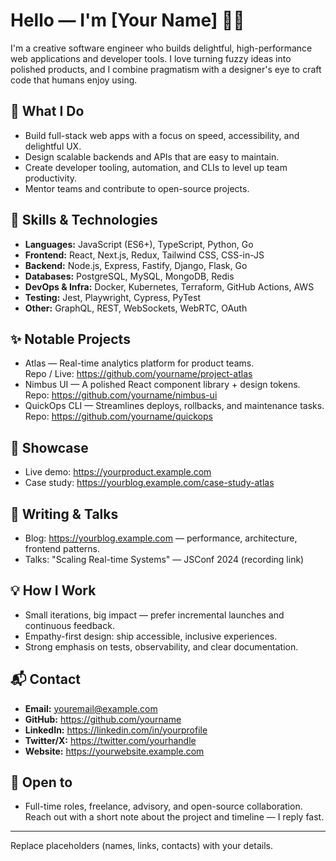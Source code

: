 
# Hello — I'm [Your Name] 👋✨

I'm a creative software engineer who builds delightful, high-performance web applications and developer tools. I love turning fuzzy ideas into polished products, and I combine pragmatism with a designer's eye to craft code that humans enjoy using.

## 🚀 What I Do
- Build full-stack web apps with a focus on speed, accessibility, and delightful UX.
- Design scalable backends and APIs that are easy to maintain.
- Create developer tooling, automation, and CLIs to level up team productivity.
- Mentor teams and contribute to open-source projects.

## 🧰 Skills & Technologies
- **Languages:** JavaScript (ES6+), TypeScript, Python, Go
- **Frontend:** React, Next.js, Redux, Tailwind CSS, CSS-in-JS
- **Backend:** Node.js, Express, Fastify, Django, Flask, Go
- **Databases:** PostgreSQL, MySQL, MongoDB, Redis
- **DevOps & Infra:** Docker, Kubernetes, Terraform, GitHub Actions, AWS
- **Testing:** Jest, Playwright, Cypress, PyTest
- **Other:** GraphQL, REST, WebSockets, WebRTC, OAuth

## ✨ Notable Projects
- Atlas — Real-time analytics platform for product teams.  
  Repo / Live: https://github.com/yourname/project-atlas
- Nimbus UI — A polished React component library + design tokens.  
  Repo: https://github.com/yourname/nimbus-ui
- QuickOps CLI — Streamlines deploys, rollbacks, and maintenance tasks.  
  Repo: https://github.com/yourname/quickops

## 📂 Showcase
- Live demo: https://yourproduct.example.com
- Case study: https://yourblog.example.com/case-study-atlas

## 📝 Writing & Talks
- Blog: https://yourblog.example.com — performance, architecture, frontend patterns.
- Talks: "Scaling Real-time Systems" — JSConf 2024 (recording link)

## 💡 How I Work
- Small iterations, big impact — prefer incremental launches and continuous feedback.
- Empathy-first design: ship accessible, inclusive experiences.
- Strong emphasis on tests, observability, and clear documentation.

## 📬 Contact
- **Email:** youremail@example.com
- **GitHub:** https://github.com/yourname
- **LinkedIn:** https://linkedin.com/in/yourprofile
- **Twitter/X:** https://twitter.com/yourhandle
- **Website:** https://yourwebsite.example.com

## 🤝 Open to
- Full-time roles, freelance, advisory, and open-source collaboration.  
Reach out with a short note about the project and timeline — I reply fast.

---

Replace placeholders (names, links, contacts) with your details.
